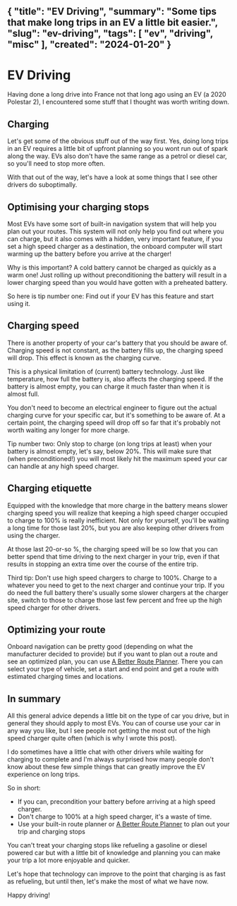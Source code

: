 {
    "title": "EV Driving",
    "summary": "Some tips that make long trips in an EV a little bit easier.",
    "slug": "ev-driving",
    "tags": [
        "ev",
        "driving",
        "misc"
    ],
    "created": "2024-01-20"
}
---

# EV Driving

Having done a long drive into France not that long ago using an EV (a 2020 Polestar 2), I encountered some stuff that I thought was worth writing down.

## Charging

Let's get some of the obvious stuff out of the way first. Yes, doing long trips in an EV requires a little bit of upfront planning so you wont run out of spark along the way. 
EVs also don't have the same range as a petrol or diesel car, so you'll need to stop more often.

With that out of the way, let's have a look at some things that I see other drivers do suboptimally.

## Optimising your charging stops

Most EVs have some sort of built-in navigation system that will help you plan out your routes. This system will not only help you find out where you can charge, but it also comes with a hidden, very important feature, if you set a high speed charger as a destination, the onboard computer will start warming up the battery before you arrive at the charger!

Why is this important? A cold battery cannot be charged as quickly as a warm one! Just rolling up without preconditioning the battery will result in a lower charging speed than you would have gotten with a preheated battery.

So here is tip number one: Find out if your EV has this feature and start using it.

## Charging speed

There is another property of your car's battery that you should be aware of. Charging speed is not constant, as the battery fills up, the charging speed will drop. This effect is known as the charging curve.

This is a physical limitation of (current) battery technology. Just like temperature, how full the battery is, also affects the charging speed. If the battery is almost empty, you can charge it much faster than when it is almost full.

You don't need to become an electrical engineer to figure out the actual charging curve for your specific car, but it's something to be aware of. At a certain point, the charging speed will drop off so far that it's probably not worth waiting any longer for more charge.

Tip number two: Only stop to charge (on long trips at least) when your battery is almost empty, let's say, below 20%. This will make sure that (when preconditioned!) you will most likely hit the maximum speed your car can handle at any high speed charger.

## Charging etiquette

Equipped with the knowledge that more charge in the battery means slower charging speed you will realize that keeping a high speed charger occupied to charge to 100% is really inefficient. Not only for yourself, you'll be waiting a long time for those last 20%, but you are also keeping other drivers from using the charger.

At those last 20-or-so %, the charging speed will be so low that you can better spend that time driving to the next charger in your trip, even if that results in stopping an extra time over the course of the entire trip.

Third tip: Don't use high speed chargers to charge to 100%. Charge to a whatever you need to get to the next charger and continue your trip. If you do need the full battery there's usually some slower chargers at the charger site, switch to those to charge those last few percent and free up the high speed charger for other drivers.

## Optimizing your route

Onboard navigation can be pretty good (depending on what the manufacturer decided to provide) but if you want to plan out a route and see an optimized plan, you can use [A Better Route Planner](https://abetterrouteplanner.com/). There you can select your type of vehicle, set a start and end point and get a route with estimated charging times and locations.

## In summary

All this general advice depends a little bit on the type of car you drive, but in general they should apply to most EVs. You can of course use your car in any way you like, but I see people not getting the most out of the high speed charger quite often (which is why I wrote this post).

I do sometimes have a little chat with other drivers while waiting for charging to complete and I'm always surprised how many people don't know about these few simple things that can greatly improve the EV experience on long trips.

So in short:

- If you can, precondition your battery before arriving at a high speed charger.
- Don't charge to 100% at a high speed charger, it's a waste of time.
- Use your built-in route planner or [A Better Route Planner](https://abetterrouteplanner.com/) to plan out your trip and charging stops

You can't treat your charging stops like refueling a gasoline or diesel powered car but with a little bit of knowledge and planning you can make your trip a lot more enjoyable and quicker.

Let's hope that technology can improve to the point that charging is as fast as refueling, but until then, let's make the most of what we have now.

Happy driving!
